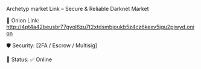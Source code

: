 Archetyp market Link – Secure & Reliable Darknet Market

🔗 Onion Link: http://4pt4a42beusbr77gyol6zu7t2xtdsmbjoukb5z4cz6kexv5jgu2pjwyd.onion

🛡️ Security: [2FA / Escrow / Multisig]

📌 Status: ✅ Online
